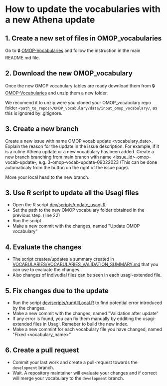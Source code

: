 # How to update the vocabularies with a new Athena update

## 1. Create a new set of files in OMOP_vocabularies

Go to 🔒 [OMOP-Vocabularies](https://github.com/FinOMOP/OMOP-Vocabularies) and follow the instruction in the main README.md file.

## 2. Download the new OMOP_vocabulary

Once the new OMOP vocabulary tables are ready download them from 🔒 [OMOP-Vocabularies](https://github.com/FinOMOP/OMOP-Vocabularies) and unzip them a new folder.

We recomend it to unzip were you cloned your OMOP_vocabulary repo folder `<path_to_repos>/OMOP_vocabulary/data/input_omop_vocabulary/`, as this is ignored by .gitignore.

## 3. Create a new branch

Create a new issue with name OMOP vocab update <vocabulary_date>. Explain the reason for the update in the issue description. For example, if it is a rutine Athena update or a new vocabulary has been added. Create a new branch branching from main branch with name <issue_id>-omop-vocab-update-<date>, e.g. 3-omop-vocab-update-09022023 (This can be done automaticaly from the button on the right of the issue page).

Move your local head to the new branch.

## 3. Use R script to update all the Usagi files

- Open the R script [dev/scripts/update_usagi.R](../dev/scripts/update_usagi.R)
- Set the path to the new OMOP vocabulary folder obtained in the previous step. (line 22)
- Run the script
- Make a new commit with the changes, named "Update OMOP vocabulary"

## 4. Evaluate the changes

- The script creates/updates a summary created in [VOCABULARIES/VOCABULARIES_VALIDATION_SUMMARY.md](../VOCABULARIES/VOCABULARIES_VALIDATION_SUMMARY.md) that you can use to evaluate the changes.
- Also changes of indivudial files can be seen in each usagi-extended file.

## 5. Fix changes due to the update

- Run the script [dev/scripts/runAllLocal.R](../dev/scripts/runAllLocal.R) to find potential error introduced by the changes.
- Make a new commit with the changes, named "Validation after update"
- If any error is found, you can fix them manually by edditing the usagi-extended files in Usagi. Remeber to build the new index. 
- Make a new commint for each vocabulary file you have changed, named "Fixed <vocabulary_name>"

## 6. Create a pull request

- Commit your last work and create a pull-request towards the `development` branch.
- Wait. A repository maintainer will evaluate your changes and if correct will merge your vocabulary to the `development` branch.
